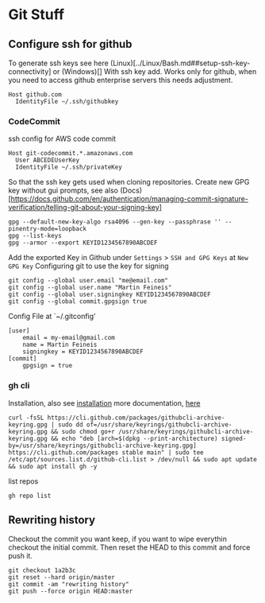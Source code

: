 # Git Stuff

## Configure ssh for github
To generate ssh keys see here (Linux)[../Linux/Bash.md##setup-ssh-key-connectivity] or (Windows)[]
With ssh key add. Works only for github, when you need to access github enterprise servers this needs adjustment.
```
Host github.com
  IdentityFile ~/.ssh/githubkey
```
### CodeCommit
ssh config for AWS code commit
```
Host git-codecommit.*.amazonaws.com
  User ABCEDEUserKey
  IdentityFile ~/.ssh/privateKey
```
So that the ssh key gets used when cloning repositories.
Create new GPG key without gui prompts, see also (Docs)[https://docs.github.com/en/authentication/managing-commit-signature-verification/telling-git-about-your-signing-key]
```
gpg --default-new-key-algo rsa4096 --gen-key --passphrase '' --pinentry-mode=loopback
gpg --list-keys
gpg --armor --export KEYID1234567890ABCDEF
```
Add the exported Key in Github under `Settings` > `SSH and GPG Keys` at `New GPG Key` 
Configuring git to use the key for signing
```
git config --global user.email "me@email.com"
git config --global user.name "Martin Feineis"
git config --global user.signingkey KEYID1234567890ABCDEF
git config --global commit.gpgsign true
```
Config File at `~/.gitconfig'
```
[user]
	email = my-email@gmail.com
	name = Martin Feineis
	signingkey = KEYID1234567890ABCDEF
[commit]
	gpgsign = true
```
### gh cli
Installation, also see [installation](https://github.com/cli/cli#linux--bsd)
more documentation, [here](https://cli.github.com/)
```
curl -fsSL https://cli.github.com/packages/githubcli-archive-keyring.gpg | sudo dd of=/usr/share/keyrings/githubcli-archive-keyring.gpg && sudo chmod go+r /usr/share/keyrings/githubcli-archive-keyring.gpg && echo "deb [arch=$(dpkg --print-architecture) signed-by=/usr/share/keyrings/githubcli-archive-keyring.gpg] https://cli.github.com/packages stable main" | sudo tee /etc/apt/sources.list.d/github-cli.list > /dev/null && sudo apt update && sudo apt install gh -y
```
list repos
```
gh repo list
```
## Rewriting history
Checkout the commit you want keep, if you want to wipe everythin checkout the
initial commit. Then reset the HEAD to this commit and force push it. 
```
git checkout 1a2b3c
git reset --hard origin/master
git commit -am "rewriting history"
git push --force origin HEAD:master
```